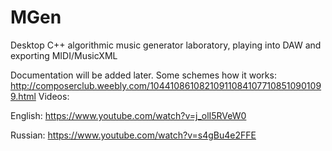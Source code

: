# MGen
Desktop C++ algorithmic music generator laboratory, playing into DAW and exporting MIDI/MusicXML

Documentation will be added later. Some schemes how it works: http://composerclub.weebly.com/104410861082109110841077108510901099.html 
Videos:

English: https://www.youtube.com/watch?v=j_olI5RVeW0

Russian: https://www.youtube.com/watch?v=s4gBu4e2FFE
